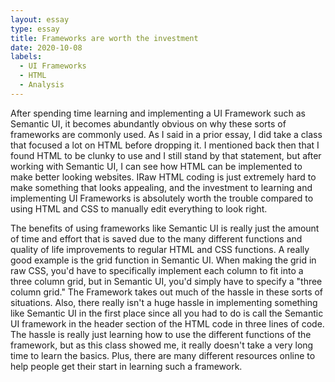 ```yaml
---
layout: essay
type: essay
title: Frameworks are worth the investment
date: 2020-10-08
labels:
  - UI Frameworks
  - HTML
  - Analysis
---
```


After spending time learning and implementing a UI Framework such as Semantic UI, it becomes abundantly obvious on why these sorts of frameworks are commonly used. As I said in a prior essay, I did take a class that focused a lot on HTML before dropping it. I mentioned back then that I found HTML to be clunky to use and I still stand by that statement, but after working with Semantic UI, I can see how HTML can be implemented to make better looking websites. IRaw HTML coding is just extremely hard to make something that looks appealing, and the investment to learning and implementing UI Frameworks is absolutely worth the trouble compared to using HTML and CSS to manually edit everything to look right. 

The benefits of using frameworks like Semantic UI is really just the amount of time and effort that is saved due to the many different functions and quality of life improvements to regular HTML and CSS functions. A really good example is the grid function in Semantic UI. When making the grid in raw CSS, you'd have to specifically implement each column to fit into a three column grid, but in Semantic UI, you'd simply have to specify a "three column grid." The Framework takes out much of the hassle in these sorts of situations. Also, there really isn't a huge hassle in implementing something like Semantic UI in the first place since all you had to do is call the Semantic UI framework in the header section of the HTML code in three lines of code. The hassle is really just learning how to use the different functions of the framework, but as this class showed me, it really doesn't take a very long time to learn the basics. Plus, there are many different resources online to help people get their start in learning such a framework.
